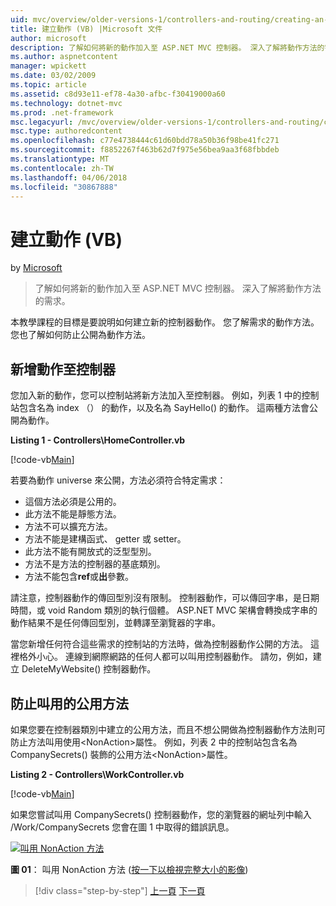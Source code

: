 ```yaml
---
uid: mvc/overview/older-versions-1/controllers-and-routing/creating-an-action-vb
title: 建立動作 (VB) |Microsoft 文件
author: microsoft
description: 了解如何將新的動作加入至 ASP.NET MVC 控制器。 深入了解將動作方法的需求。
ms.author: aspnetcontent
manager: wpickett
ms.date: 03/02/2009
ms.topic: article
ms.assetid: c8d93e11-ef78-4a30-afbc-f30419000a60
ms.technology: dotnet-mvc
ms.prod: .net-framework
msc.legacyurl: /mvc/overview/older-versions-1/controllers-and-routing/creating-an-action-vb
msc.type: authoredcontent
ms.openlocfilehash: c77e4738444c61d60bdd78a50b36f98be41fc271
ms.sourcegitcommit: f8852267f463b62d7f975e56bea9aa3f68fbbdeb
ms.translationtype: MT
ms.contentlocale: zh-TW
ms.lasthandoff: 04/06/2018
ms.locfileid: "30867888"
---
```

<a name="creating-an-action-vb"></a>建立動作 (VB)
====================
by [Microsoft](https://github.com/microsoft)

> 了解如何將新的動作加入至 ASP.NET MVC 控制器。 深入了解將動作方法的需求。


本教學課程的目標是要說明如何建立新的控制器動作。 您了解需求的動作方法。 您也了解如何防止公開為動作方法。

## <a name="adding-an-action-to-a-controller"></a>新增動作至控制器

您加入新的動作，您可以控制站將新方法加入至控制器。 例如，列表 1 中的控制站包含名為 index （） 的動作，以及名為 SayHello() 的動作。 這兩種方法會公開為動作。

**Listing 1 - Controllers\HomeController.vb**

[!code-vb[Main](creating-an-action-vb/samples/sample1.vb)]

若要為動作 universe 來公開，方法必須符合特定需求：

- 這個方法必須是公用的。
- 此方法不能是靜態方法。
- 方法不可以擴充方法。
- 方法不能是建構函式、 getter 或 setter。
- 此方法不能有開放式的泛型型別。
- 方法不是方法的控制器的基底類別。
- 方法不能包含**ref**或**出**參數。

請注意，控制器動作的傳回型別沒有限制。 控制器動作，可以傳回字串，是日期時間，或 void Random 類別的執行個體。 ASP.NET MVC 架構會轉換成字串的動作結果不是任何傳回型別，並轉譯至瀏覽器的字串。

當您新增任何符合這些需求的控制站的方法時，做為控制器動作公開的方法。 這裡格外小心。 連線到網際網路的任何人都可以叫用控制器動作。 請勿，例如，建立 DeleteMyWebsite() 控制器動作。

## <a name="preventing-a-public-method-from-being-invoked"></a>防止叫用的公用方法

如果您要在控制器類別中建立的公用方法，而且不想公開做為控制器動作方法則可防止方法叫用使用&lt;NonAction&gt;屬性。 例如，列表 2 中的控制站包含名為 CompanySecrets() 裝飾的公用方法&lt;NonAction&gt;屬性。

**Listing 2 - Controllers\WorkController.vb**

[!code-vb[Main](creating-an-action-vb/samples/sample2.vb)]

如果您嘗試叫用 CompanySecrets() 控制器動作，您的瀏覽器的網址列中輸入 /Work/CompanySecrets 您會在圖 1 中取得的錯誤訊息。


[![叫用 NonAction 方法](creating-an-action-vb/_static/image1.jpg)](creating-an-action-vb/_static/image1.png)

**圖 01**： 叫用 NonAction 方法 ([按一下以檢視完整大小的影像](creating-an-action-vb/_static/image2.png))

> [!div class="step-by-step"]
> [上一頁](creating-a-controller-vb.md)
> [下一頁](aspnet-mvc-controllers-overview-cs.md)
